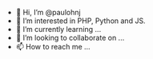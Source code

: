 - 👋 Hi, I’m @paulohnj
- 👀 I’m interested in PHP, Python and JS.
- 🌱 I’m currently learning ...
- 💞️ I’m looking to collaborate on ...
- 📫 How to reach me ...

<!---
paulohnj/paulohnj is a ✨ special ✨ repository because its `README.md` (this file) appears on your GitHub profile.
You can click the Preview link to take a look at your changes.
--->
